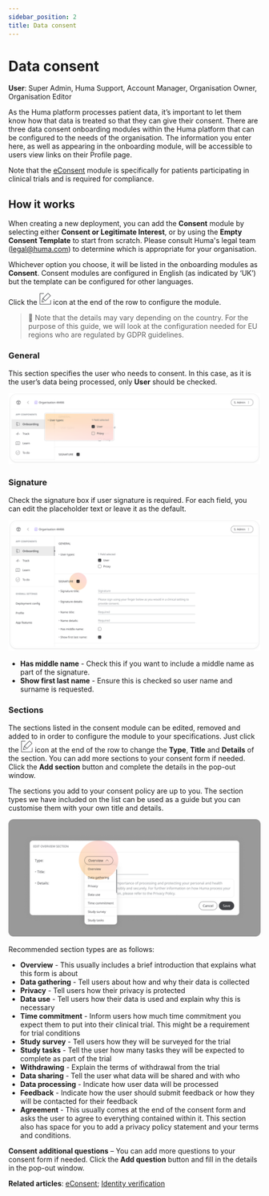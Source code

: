 ```yaml
---
sidebar_position: 2
title: Data consent 
---
```

# Data consent
**User**: Super Admin, Huma Support, Account Manager, Organisation Owner, Organisation Editor

As the Huma platform processes patient data, it’s important to let them know how that data is treated so that they can give their consent. There are three data consent onboarding modules within the Huma platform that can be configured to the needs of the organisation. The information you enter here, as well as appearing in the onboarding module, will be accessible to users view links on their Profile page.  

Note that the [eConsent](./econsent.md) module is specifically for patients participating in clinical trials and is required for compliance.
## How it works​
When creating a new deployment, you can add the **Consent** module by selecting either **Consent or Legitimate Interest**, or by using the **Empty Consent Template** to start from scratch. Please consult Huma's legal team (legal@huma.com) to determine which is appropriate for your organisation.

Whichever option you choose, it will be listed in the onboarding modules as **Consent**. Consent modules are configured in English (as indicated by ‘UK’) but the template can be configured for other languages.

Click the ![Edit](./assets/Edit.png) icon at the end of the row to configure the module.

> 📘 Note that the details may vary depending on the country. For the purpose of this guide, we will look at the configuration needed for EU regions who are regulated by GDPR guidelines.

### General
This section specifies the user who needs to consent. In this case, as it is the user’s data being processed, only **User** should be checked.

![image](./assets/DataConsent01.png)

### Signature
Check the signature box if user signature is required. For each field, you can edit the placeholder text or leave it as the default. 

![image](./assets/DataConsent02.png)

- **Has middle name** - Check this if you want to include a middle name as part of the signature. 
- **Show first last name** - Ensure this is checked so user name and surname is requested.

### Sections
The sections listed in the consent module can be edited, removed and added to in order to configure the module to your specifications. Just click the ![Edit](./assets/Edit.png) icon at the end of the row to change the **Type**, **Title** and **Details** of the section. You can add more sections to your consent form if needed. Click the **Add section** button and complete the details in the pop-out window.

The sections you add to your consent policy are up to you. The section types we have included on the list can be used as a guide but you can customise them with your own title and details. 

![image](./assets/DataConsent04.png)

Recommended section types are as follows:
   
   - **Overview** - This usually includes a brief introduction that explains what this form is about
   - **Data gathering** - Tell users about how and why their data is collected 
   - **Privacy** - Tell users how their privacy is protected
   - **Data use** - Tell users how their data is used and explain why this is necessary
   - **Time commitment** - Inform users how much time commitment you expect them to put into their clinical trial. This might be a requirement for trial conditions  
   - **Study survey** - Tell users how they will be surveyed for the trial
   - **Study tasks** - Tell the user how many tasks they will be expected to complete as part of the trial
   - **Withdrawing** - Explain the terms of withdrawal from the trial
   - **Data sharing** - Tell the user what data will be shared and with who
   - **Data processing** - Indicate how user data will be processed
   - **Feedback** - Indicate how the user should submit feedback or how they will be contacted for their feedback
   - **Agreement** - This usually comes at the end of the consent form and asks the user to agree to everything contained within it. This section also has space for you to add a privacy policy statement and your terms and conditions.

**Consent additional questions** – You can add more questions to your consent form if needed. Click the **Add question** button and fill in the details in the pop-out window.

**Related articles**: [eConsent](./econsent.md); [Identity verification](./identity-verification.md)
